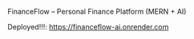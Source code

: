 FinanceFlow – Personal Finance Platform (MERN + AI)

Deployed!!!: https://financeflow-ai.onrender.com
